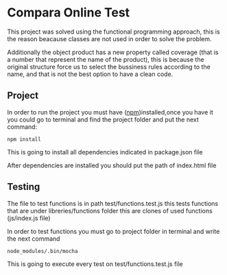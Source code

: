 # Compara Online Test
This project was solved using the functional programming approach, this is the reason beacause classes are not used in order to solve the problem. 

Additionally the object product has a new property called coverage (that is a number that represent the name of the product), this is because the original structure force us to select the bussiness rules according to the name, and that is not the best option to have a clean code.


## Project
In order to run the project you must have ([npm](https://www.npmjs.com/))installed,once you have it you could go to terminal and find the project folder and put the next command:
```
npm install
```
This is going to install all dependencies indicated in package.json file

After dependencies are installed you should put the path of index.html file

## Testing
The file to test functions is in path test/functions.test.js this tests functions that are under libreries/functions folder this are clones of used functions (js/index.js file)

In order to test functions you must go to project folder in terminal and write the next command
```
node_modules/.bin/mocha 
```
This is going to execute every test on test/functions.test.js file